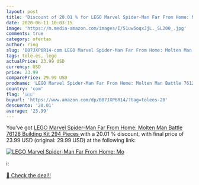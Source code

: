 ```yaml
---
layout: post
title: 'Discount of 20.01 % for LEGO Marvel Spider-Man Far From Home: Mo'
date: 2020-06-11 10:03:15
image: 'https://m.media-amazon.com/images/I/51uw5oqxJjL._SL200_.jpg'
comments: true
category: ofertas
author: ring
slug: 'B07JXP6R14-com LEGO Marvel Spider-Man Far From Home: Molten Man Battle...'
tags: tole.es, lego
actualPrice: 23.99 USD
currency: USD
price: 23.99
comparePrice: 29.99 USD
prodname: 'LEGO Marvel Spider-Man Far From Home: Molten Man Battle 76128 Building Kit  294 Pieces '
country: 'com'
flag: '🇺🇸'
buyurl: 'https://www.amazon.com/dp/B07JXP6R14/?tag=tolees-20'
descuento: '20.01'
average: '23.99'
---
```


You've got [LEGO Marvel Spider-Man Far From Home: Molten Man Battle 76128 Building Kit  294 Pieces ](https://www.amazon.com/dp/B07JXP6R14/?tag=tolees-20) with a  20.01 % discount, with final price of 23.99 USD (original: 29.99 USD) at the following link:

[![LEGO Marvel Spider-Man Far From Home: Mo](https://m.media-amazon.com/images/I/51uw5oqxJjL._SL200_.jpg)](https://www.amazon.com/dp/B07JXP6R14/?tag=tolees-20)

ℹ️:


[🛒 Check the deal!!](https://www.amazon.com/dp/B07JXP6R14/?tag=tolees-20)
